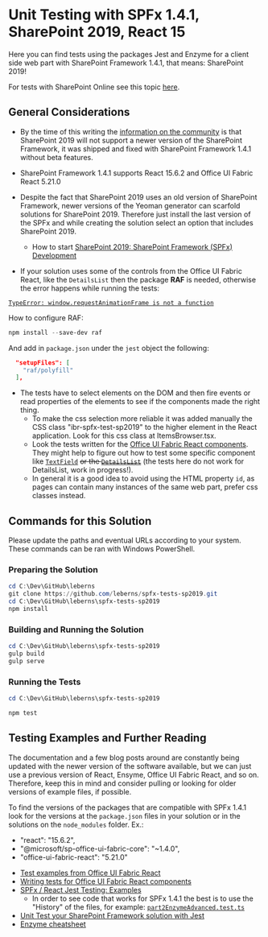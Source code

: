# Unit Testing with SPFx 1.4.1, SharePoint 2019, React 15

Here you can find tests using the packages Jest and Enzyme for a client side web part with SharePoint Framework 1.4.1, that means: SharePoint 2019!

For tests with SharePoint Online see this topic [here](https://github.com/leberns/sp-hello-events/wiki/Jest-Testing-a-SPFx-Project).

## General Considerations

* By the time of this writing the [information on the community](https://sharepoint.stackexchange.com/questions/260322/spfx-version-support-for-on-premise-server-2019) is that SharePoint 2019 will not support a newer version of the SharePoint Framework, it was shipped and fixed with SharePoint Framework 1.4.1 without beta features.

* SharePoint Framework 1.4.1 supports React 15.6.2 and Office UI Fabric React 5.21.0

* Despite the fact that SharePoint 2019 uses an old version of SharePoint Framework, newer versions of the Yeoman generator can scarfold solutions for SharePoint 2019. Therefore just install the last version of the SPFx and while creating the solution select an option that includes SharePoint 2019.
  * How to start [SharePoint 2019: SharePoint Framework (SPFx) Development](https://social.technet.microsoft.com/wiki/contents/articles/52603.sharepoint-2019-sharepoint-framework-spfx-development.aspx)

* If your solution uses some of the controls from the Office UI Fabric React, like the `DetailsList` then the package **RAF** is needed, otherwise the error happens while running the tests:

[`TypeError: window.requestAnimationFrame is not a function`](https://github.com/One-com/react-truncate/issues/60)

How to configure RAF:

```PowerShell
npm install --save-dev raf
```

And add in `package.json` under the `jest` object the following:

```JSON
  "setupFiles": [
    "raf/polyfill"
  ],
```

* The tests have to select elements on the DOM and then fire events or read properties of the elements to see if the components made the right thing.
  * To make the css selection more reliable it was added manually the CSS class "ibr-spfx-test-sp2019" to the higher element in the React application. Look for this css class at ItemsBrowser.tsx.
  * Look the tests written for the [Office UI Fabric React components](https://github.com/OfficeDev/office-ui-fabric-react/blob/master/packages/office-ui-fabric-react/src/components/). They might help to figure out how to test some specific component like [`TextField`](https://github.com/OfficeDev/office-ui-fabric-react/blob/master/packages/office-ui-fabric-react/src/components/TextField/TextField.test.tsx) ~~or the [`DetailsList`](https://github.com/OfficeDev/office-ui-fabric-react/blob/master/packages/office-ui-fabric-react/src/components/DetailsList/DetailsList.test.tsx)~~ (the tests here do not work for DetailsList, work in progress!).
  * In general it is a good idea to avoid using the HTML property `id`, as pages can contain many instances of the same web part, prefer css classes instead.

## Commands for this Solution

Please update the paths and eventual URLs according to your system. These commands can be ran with Windows PowerShell.

### Preparing the Solution

```PowerShell
cd C:\Dev\GitHub\leberns
git clone https://github.com/leberns/spfx-tests-sp2019.git
cd C:\Dev\GitHub\leberns\spfx-tests-sp2019
npm install
```

### Building and Running the Solution

```PowerShell
cd C:\Dev\GitHub\leberns\spfx-tests-sp2019
gulp build
gulp serve
```

### Running the Tests

```PowerShell
cd C:\Dev\GitHub\leberns\spfx-tests-sp2019

npm test
```

## Testing Examples and Further Reading

The documentation and a few blog posts around are constantly being updated with the newer version of the software available, but we can just use a previous version of React, Ensyme, Office UI Fabric React, and so on. Therefore, keep this in mind and consider pulling or looking for older versions of example files, if possible.

To find the versions of the packages that are compatible with SPFx 1.4.1 look for the versions at the `package.json` files in your solution or in the solutions on the `node_modules` folder. Ex.:

* "react": "15.6.2",
* "@microsoft/sp-office-ui-fabric-core": "~1.4.0",
* "office-ui-fabric-react": "5.21.0"

- [Test examples from Office UI Fabric React](https://github.com/OfficeDev/office-ui-fabric-react/tree/master/packages/office-ui-fabric-react/src/components)
- [Writing tests for Office UI Fabric React components](https://github.com/OfficeDev/office-ui-fabric-react/wiki/Testing)
- [SPFx / React Jest Testing: Examples](https://github.com/SharePoint/sp-dev-fx-webparts/tree/master/samples/react-jest-testing/src/webparts/iceCreamShop/test)
  - In order to see code that works for SPFx 1.4.1 the best is to use the "History" of the files, for example: [`part2EnzymeAdvanced.test.ts`](https://github.com/SharePoint/sp-dev-fx-webparts/blob/e415148bc52fc6bd8d470d2bf831410e89918733/samples/react-jest-testing/src/webparts/iceCreamShop/test/part2EnzymeAdvanced.test.ts)
- [Unit Test your SharePoint Framework solution with Jest](https://blog.velingeorgiev.com/unit-test-your-sharepoint-framework-solution-with-jest)
- [Enzyme cheatsheet](https://devhints.io/enzyme)
